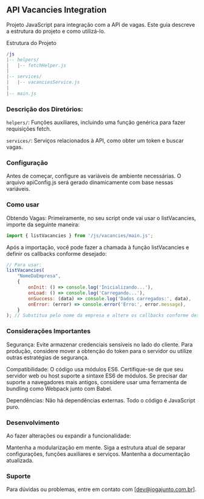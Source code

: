 ## API Vacancies Integration

Projeto JavaScript para integração com a API de vagas. Este guia descreve a estrutura do projeto e como utilizá-lo.

Estrutura do Projeto

```lua
/js
|-- helpers/
|   |-- fetchHelper.js
|
|-- services/
|   |-- vacanciesService.js
|
|-- main.js
```

### Descrição dos Diretórios:

`helpers/`: Funções auxiliares, incluindo uma função genérica para fazer requisições fetch.

`services/`: Serviços relacionados à API, como obter um token e buscar vagas.

### Configuração

Antes de começar, configure as variáveis de ambiente necessárias. O arquivo apiConfig.js será gerado dinamicamente com base nessas variáveis.

### Como usar

Obtendo Vagas:
Primeiramente, no seu script onde vai usar o listVacancies, importe da seguinte maneira:

```js
import { listVacancies } from '/js/vacancies/main.js';
```

Após a importação, você pode fazer a chamada à função listVacancies e definir os callbacks conforme desejado:

```js
// Para usar:
listVacancies(
    "NomeDaEmpresa", 
    {
        onInit: () => console.log('Inicializando...'),
        onLoad: () => console.log('Carregando...'),
        onSuccess: (data) => console.log('Dados carregados:', data),
        onError: (error) => console.error('Erro:', error.message),
    }
); // Substitua pelo nome da empresa e altere os callbacks conforme desejado.
```

### Considerações Importantes

Segurança: Evite armazenar credenciais sensíveis no lado do cliente. Para produção, considere mover a obtenção do token para o servidor ou utilize outras estratégias de segurança.

Compatibilidade: O código usa módulos ES6. Certifique-se de que seu servidor web ou host suporte a sintaxe ES6 de módulos. Se precisar dar suporte a navegadores mais antigos, considere usar uma ferramenta de bundling como Webpack junto com Babel.

Dependências: Não há dependências externas. Todo o código é JavaScript puro.

### Desenvolvimento

Ao fazer alterações ou expandir a funcionalidade:

Mantenha a modularização em mente.
Siga a estrutura atual de separar configurações, funções auxiliares e serviços.
Mantenha a documentação atualizada.

### Suporte
Para dúvidas ou problemas, entre em contato com [dev@jogajunto.com.br].
